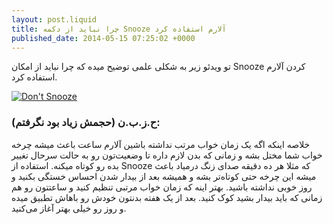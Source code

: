 ```yaml
---
layout: post.liquid
title: چرا نباید از دکمه Snooze آلارم استفاده کرد
published_date: 2014-05-15 07:25:02 +0000
---
```


تو ویدئو زیر به شکلی علمی توضیح میده که چرا نباید از امکان Snooze کردن آلارم استفاده کرد.

[![Don't Snooze](http://img.youtube.com/vi/P6zcSFA7ymo/0.jpg)](http://www.youtube.com/watch?v=P6zcSFA7ymo)

### ح.ز.ب.ن (حجمش زیاد بود نگرفتم):

خلاصه اینکه اگه یک زمان خواب مرتب نداشته باشین آلارم ساعت باعث میشه چرخه خواب شما مختل بشه و زمانی که بدن لازم داره تا وضعیت‌تون رو به حالت سرحال تغییر بده رو کوتاه میکنه. استفاده از Snooze که مثلا هر ده دقیقه صدای زنگ درمیاد باعث میشه این چرخه حتی کوتاه‌تر بشه و همیشه بعد از بیدار شدن احساس خستگی بکنید و روز خوبی نداشته باشید. بهتر اینه که زمان خواب مرتبی تنظیم کنید و ساعتتون رو هم زمانی که باید بیدار بشید کوک کنید. بعد از یک هفته بدنتون خودش رو باهاش تطبیق میده و روز رو خیلی بهتر آغاز می‌کنید.
